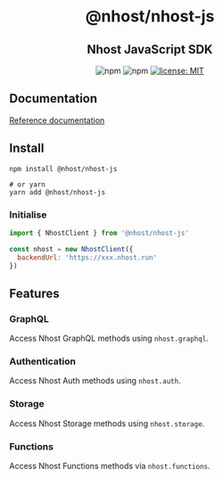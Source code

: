 <h1 align="center">@nhost/nhost-js</h1>
<h2 align="center">Nhost JavaScript SDK</h2>

<p align="center">
  <img alt="npm" src="https://img.shields.io/npm/v/@nhost/nhost-js">
  <img alt="npm" src="https://img.shields.io/npm/dm/@nhost/nhost-js">
  <a href="LICENSE">
    <img src="https://img.shields.io/badge/license-MIT-yellow.svg" alt="license: MIT" />
  </a>
</p>

## Documentation

[Reference documentation](https://docs.nhost.io/reference/javascript)

## Install

```
npm install @nhost/nhost-js

# or yarn
yarn add @nhost/nhost-js
```

### Initialise

```js
import { NhostClient } from '@nhost/nhost-js'

const nhost = new NhostClient({
  backendUrl: 'https://xxx.nhost.run'
})
```

## Features

### GraphQL

Access Nhost GraphQL methods using `nhost.graphql`.

### Authentication

Access Nhost Auth methods using `nhost.auth`.

### Storage

Access Nhost Storage methods using `nhost.storage`.

### Functions

Access Nhost Functions methods via `nhost.functions`.

